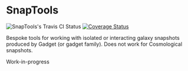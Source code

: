 # SnapTools

![SnapTools's Travis CI Status](https://travis-ci.org/stephenpardy/SnapTools.svg?branch=master)
[![Coverage Status](https://coveralls.io/repos/github/stephenpardy/SnapTools/badge.svg?branch=master)](https://coveralls.io/github/stephenpardy/SnapTools?branch=master)

Bespoke tools for working with isolated or interacting galaxy snapshots produced by Gadget (or gadget family).
Does not work for Cosmological snapshots.

Work-in-progress
